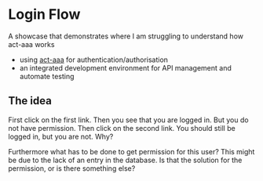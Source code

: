 # Login Flow

A showcase that demonstrates where I am struggling to understand how act-aaa works

* using [act-aaa](https://github.com/actframework/act-aaa-plugin) for authentication/authorisation
* an integrated development environment for API management and automate testing

## The idea

First click on the first link. Then you see that you are logged in. But you do not have permission.
Then click on the second link. You should still be logged in, but you are not. Why?

Furthermore what has to be done to get permission for this user? This might be due to the lack of an entry in the database. Is that the solution for the permission, or is there something else?
